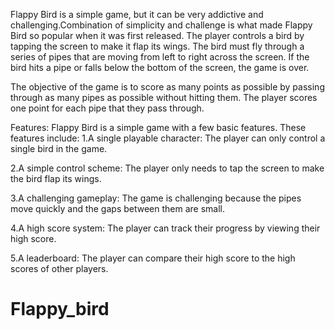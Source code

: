 Flappy Bird is a simple game, but it can be very addictive and challenging.Combination of simplicity and challenge is what made Flappy Bird so popular when it was first released.
The player controls a bird by tapping the screen to make it flap its wings. The bird must fly through a series of pipes that are moving from left to right across the screen. If the bird hits a pipe or falls below the bottom of the screen, the game is over.

The objective of the game is to score as many points as possible by passing through as many pipes as possible without hitting them. The player scores one point for each pipe that they pass through.

Features: Flappy Bird is a simple game with a few basic features. These features include:
1.A single playable character: 
The player can only control a single bird in the game.

2.A simple control scheme:
The player only needs to tap the screen to make the bird flap its wings.

3.A challenging gameplay:
The game is challenging because the pipes move quickly and the gaps between them are small.

4.A high score system: 
The player can track their progress by viewing their high score.

5.A leaderboard:
The player can compare their high score to the high scores of other players.

# Flappy_bird
